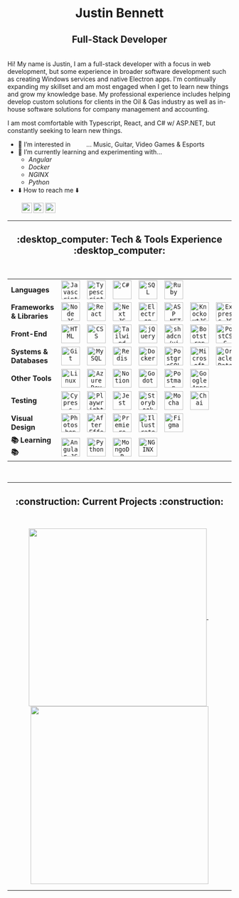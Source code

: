 <h1 align="center">Justin Bennett</h1>
<h2 align="center">Full-Stack Developer</h2>

<br />
Hi! My name is Justin, I am a full-stack developer with a focus in web development, but some experience in broader software development such as creating Windows services and native Electron apps. I'm continually expanding my skillset and am most engaged when I get to learn new things and grow my knowledge base. My professional experience includes helping develop custom solutions for clients in the Oil & Gas industry as well as in-house software solutions for company management and accounting.

I am most comfortable with Typescript, React, and C# w/ ASP.NET, but constantly seeking to learn new things.
<br />

- :eyes: I’m interested in &nbsp; &nbsp; &nbsp; &nbsp; ... Music, Guitar, Video Games & Esports
- :brain: I’m currently learning and experimenting with...
  - <i>Angular</i>
  - <i>Docker</i>
  - <i>NGINX</i>
  - <i>Python</i>
- :arrow_down: How to reach me :arrow_down:
<p align="left">
  &nbsp; &nbsp; &nbsp; &nbsp;
  <a href="https://www.linkedin.com/in/justin-bennett-c/"
    ><img
      src="https://img.shields.io/badge/linkedin-%230077B5.svg?&style=for-the-badge&logo=linkedin&logoColor=white"
      height="23"
  /></a>
  <a href="mailto:justinjdbennett@gmail.com"
    ><img
      src="https://img.shields.io/badge/Gmail-D14836?style=for-the-badge&logo=gmail&logoColor=white"
      height="23"
  /></a>
  <a href="https://github.com/CorgiOnNeptune/"
    ><img
      src="https://img.shields.io/badge/GitHub-100000?style=for-the-badge&logo=github&logoColor=white"
      height="23"
  /></a>
</p>
<!--- - 💞️ I’m looking to collaborate in ...  --->

<hr>

<h2 align="center">:desktop_computer: Tech & Tools Experience :desktop_computer:</h2>
<br />
<table>
  <tr>
    <td><strong>Languages</strong></td>
    <td align="center" height="50" width="50">
      <code
        ><img
          alt="Javascript"
          title="Javascript"
          height="42"
          width="42"
          src="https://cdn.simpleicons.org/javascript"
      /></code>
    </td>
    <td align="center" height="50" width="50">
      <code
        ><img
          alt="Typescript"
          title="Typescript"
          height="42"
          width="42"
          src="https://cdn.simpleicons.org/typescript"
      /></code>
    </td>
    <td align="center" height="50" width="50">
      <code
        ><img
          alt="C#"
          title="C#"
          height="42"
          width="42"
          src="https://cdn.jsdelivr.net/gh/devicons/devicon/icons/csharp/csharp-original.svg"
      /></code>
    </td>
    <td align="center" height="50" width="50">
      <code
        ><img
          alt="SQL"
          title="SQL"
          height="42"
          width="42"
          src="https://cdn-icons-png.flaticon.com/512/2772/2772165.png"
      /></code>
    </td>
    <td align="center" height="50" width="50">
      <code
        ><img
          alt="Ruby"
          title="Ruby"
          height="42"
          width="42"
          src="https://cdn.simpleicons.org/ruby"
      /></code>
    </td>
    <!-- <td align="center" height="50" width="50">
      <code
        ><img
          alt="Python"
          title="Python"
          height="42"
          width="42"
          src="https://cdn.jsdelivr.net/gh/devicons/devicon/icons/python/python-original.svg"
      /></code>
    </td> -->
    <td colspan="10"></td>
  </tr>

  <tr>
    <td><strong>Frameworks & Libraries</strong></td>
    <td align="center" height="50" width="50">
      <code
        ><img
          alt="Node JS"
          title="Node JS"
          height="42"
          width="42"
          src="https://cdn.jsdelivr.net/gh/devicons/devicon/icons/nodejs/nodejs-original.svg"
      /></code>
    </td>
    <td align="center" height="50" width="50">
      <code
        ><img
          alt="React"
          title="React"
          height="42"
          width="42"
          src="https://cdn.simpleicons.org/react"
      /></code>
    </td>
    <td align="center" height="50" width="50">
      <code
        ><img
          alt="Next JS"
          title="Next JS"
          height="42"
          width="42"
          src="https://cdn.jsdelivr.net/gh/devicons/devicon/icons/nextjs/nextjs-original.svg"
      /></code>
    </td>
    <td align="center" height="50" width="50">
      <code
        ><img
          alt="Electron"
          title="Electron"
          height="42"
          width="42"
          src="https://cdn.simpleicons.org/electron"
      /></code>
    </td>
    <td align="center" height="50" width="50">
      <code
        ><img
          alt="ASP .NET (WebForms)"
          title="ASP .NET (WebForms)"
          height="42"
          width="42"
          src="https://cdn.simpleicons.org/dotnet"
      /></code>
    </td>
    <!-- <td align="center" height="50" width="50">
      <code
        ><img
          alt="Angular JS"
          title="Angular JS"
          height="42"
          width="42"
          src="https://cdn.simpleicons.org/angular/c4002b"
      /></code>
    </td> -->
    <td align="center" height="50" width="50">
      <code
        ><img
          alt="KnockoutJS"
          title="KnockoutJS"
          height="42"
          width="42"
          src="https://cdn.jsdelivr.net/gh/devicons/devicon@latest/icons/knockout/knockout-plain-wordmark.svg"
      /></code>
    </td>
    <td align="center" height="50" width="50">
      <code
        ><img
          alt="Express JS"
          title="Express JS"
          height="42"
          width="42"
          src="https://cdn.simpleicons.org/express"
      /></code>
    </td>
    <td align="center" height="50" width="50">
      <code
        ><img
          alt="Ruby on Rails"
          title="Ruby on Rails"
          height="42"
          width="42"
          src="https://cdn.simpleicons.org/rubyonrails"
      /></code>
    </td>
    <td colspan="10"></td>
  </tr>

  <tr>
    <td><strong>Front-End</strong></td>
    <td align="center" height="50" width="50">
      <code
        ><img
          alt="HTML"
          title="HTML"
          height="42"
          width="42"
          src="https://cdn.simpleicons.org/html5"
      /></code>
    </td>
    <td align="center" height="50" width="50">
      <code
        ><img
          alt="CSS"
          title="CSS"
          height="42"
          width="42"
          src="https://cdn.simpleicons.org/css"
      /></code>
    </td>
    <td align="center" height="50" width="50">
      <code
        ><img
          alt="Tailwind"
          title="Tailwind"
          height="42"
          width="42"
          src="https://cdn.simpleicons.org/tailwindcss"
      /></code>
    </td>
    <td align="center" height="50" width="50">
      <code
        ><img
          alt="jQuery"
          title="jQuery"
          height="42"
          width="42"
          src="https://cdn.simpleicons.org/jquery"
      /></code>
    </td>
    <td align="center" height="50" width="50">
      <code
        ><img
          alt="shadcn/ui"
          title="shadcn/ui"
          height="42"
          width="42"
          src="https://cdn.simpleicons.org/shadcnui"
      /></code>
    </td>
    <td align="center" height="50" width="50">
      <code
        ><img
          alt="Bootstrap"
          title="Bootstrap"
          height="42"
          width="42"
          src="https://cdn.simpleicons.org/bootstrap"
      /></code>
    </td>
    <td align="center" height="50" width="50">
      <code
        ><img
          alt="PostCSS"
          title="PostCSS"
          height="42"
          width="42"
          src="https://cdn.simpleicons.org/postcss"
      /></code>
    </td>
    <td align="center" height="50" width="50">
      <code
        ><img
          alt="SCSS Styling"
          title="SCSS Styling"
          height="42"
          width="42"
          src="https://cdn.simpleicons.org/sass"
      /></code>
    </td>
    <td align="center" height="50" width="50">
      <code
        ><img
          alt="Handlebars.js"
          title="Handlebars.js"
          height="42"
          width="42"
          src="https://cdn.simpleicons.org/handlebars.js"
      /></code>
    </td>
    <td align="center" height="50" width="50">
      <code
        ><img
          alt="EJS"
          title="EJS"
          height="42"
          width="42"
          src="https://cdn.simpleicons.org/ejs"
      /></code>
    </td>
    <td colspan="10"></td>
  </tr>

  <tr>
    <td><strong>Systems & Databases</strong></td>
    <td align="center" height="50" width="50">
      <code
        ><img
          alt="Git"
          title="Git"
          height="42"
          width="42"
          src="https://cdn.simpleicons.org/git"
      /></code>
    </td>
    <td align="center" height="50" width="50">
      <code
        ><img
          alt="MySQL"
          title="MySQL"
          height="42"
          width="42"
          src="https://cdn.jsdelivr.net/gh/devicons/devicon@latest/icons/mysql/mysql-original.svg"
      /></code>
    </td>
    <td align="center" height="50" width="50">
      <code
        ><img
          alt="Redis"
          title="Redis"
          height="42"
          width="42"
          src="https://cdn.simpleicons.org/redis"
      /></code>
    </td>
    <td align="center" height="50" width="50">
      <code
        ><img
          alt="Docker"
          title="Docker"
          height="42"
          width="42"
          src="https://cdn.simpleicons.org/docker"
      /></code>
    </td>
    <td align="center" height="50" width="50">
      <code
        ><img
          alt="PostgreSQL"
          title="PostgreSQL"
          height="42"
          width="42"
          src="https://cdn.jsdelivr.net/gh/devicons/devicon@latest/icons/postgresql/postgresql-original.svg"
      /></code>
    </td>
    <td align="center" height="50" width="50">
      <code
        ><img
          alt="Microsoft SQL Server"
          title="Microsoft SQL Server"
          height="42"
          width="42"
          src="https://cdn.jsdelivr.net/gh/devicons/devicon@latest/icons/microsoftsqlserver/microsoftsqlserver-original.svg"
      /></code>
    </td>
    <!-- <td align="center" height="50" width="50">
      <code
        ><img
          alt="MongoDB"
          title="MongoDB"
          height="42"
          width="42"
          src="https://cdn.simpleicons.org/mongodb"
      /></code>
    </td> -->
    <td align="center" height="50" width="50">
      <code
        ><img
          alt="Oracle Database"
          title="Oracle Database"
          height="42"
          width="42"
          src="https://cdn.jsdelivr.net/gh/devicons/devicon@latest/icons/oracle/oracle-original.svg"
      /></code>
    </td>
    <!-- <td align="center" height="50" width="50">
      <code
        ><img
          alt="NGINX"
          title="NGINX"
          height="42"
          width="42"
          src="https://cdn.simpleicons.org/nginx/black/white"
      /></code>
    </td> -->
    <td colspan="10"></td>
  </tr>

  <tr>
    <td><strong>Other Tools</strong></td>
    <td align="center" height="50" width="50">
      <code
        ><img
          alt="Linux"
          title="Linux"
          height="42"
          width="42"
          src="https://cdn.jsdelivr.net/gh/devicons/devicon@latest/icons/linux/linux-original.svg"
      /></code>
    </td>
    <td align="center" height="50" width="50">
      <code
        ><img
          alt="Azure Dev Ops"
          title="Azure Dev Ops"
          height="42"
          width="42"
          src="https://cdn.jsdelivr.net/gh/devicons/devicon@latest/icons/azuredevops/azuredevops-original.svg"
      /></code>
    </td>
    <td align="center" height="50" width="50">
      <code
        ><img
          alt="Notion"
          title="Notion"
          height="42"
          width="42"
          src="https://cdn.simpleicons.org/notion/black/white"
      /></code>
    </td>
    <td align="center" height="50" width="50">
      <code
        ><img
          alt="Godot"
          title="Godot"
          height="42"
          width="42"
          src="https://cdn.simpleicons.org/godotengine"
      /></code>
    </td>
    <td align="center" height="50" width="50">
      <code
        ><img
          alt="Postman"
          title="Postman"
          height="42"
          width="42"
          src="https://cdn.simpleicons.org/postman"
      /></code>
    </td>
    <td align="center" height="50" width="50">
      <code
        ><img
          alt="Google Apps Script"
          title="Google Apps Script"
          height="42"
          width="42"
          src="https://cdn.simpleicons.org/googleappsscript"
      /></code>
    </td>
    <td colspan="10"></td>
  </tr>

  <tr>
    <td><strong>Testing</strong></td>
    <td align="center" height="50" width="50">
      <code
        ><img
          alt="Cypress"
          title="Cypress"
          height="42"
          width="42"
          src="https://cdn.simpleicons.org/cypress"
      /></code>
    </td>
    <td align="center" height="50" width="50">
      <code
        ><img
          alt="Playwright"
          title="Playwright"
          height="42"
          width="42"
          src="https://cdn.jsdelivr.net/gh/devicons/devicon@latest/icons/playwright/playwright-original.svg"
      /></code>
    </td>
    <td align="center" height="50" width="50">
      <code
        ><img
          alt="Jest"
          title="Jest"
          height="42"
          width="42"
          src="https://cdn.simpleicons.org/jest"
      /></code>
    </td>
    <td align="center" height="50" width="50">
      <code
        ><img
          alt="Storybook"
          title="Storybook"
          height="42"
          width="42"
          src="https://cdn.simpleicons.org/storybook"
      /></code>
    </td>
    <td align="center" height="50" width="50">
      <code
        ><img
          alt="Mocha"
          title="Mocha"
          height="42"
          width="42"
          src="https://cdn.simpleicons.org/mocha"
      /></code>
    </td>
    <td align="center" height="50" width="50">
      <code
        ><img
          alt="Chai"
          title="Chai"
          height="42"
          width="42"
          src="https://cdn.simpleicons.org/chai"
      /></code>
    </td>
    <td colspan="10"></td>
  </tr>

  <tr>
    <td><strong>Visual Design</strong></td>
    <td align="center" height="50" width="50">
      <code
        ><img
          alt="Photoshop"
          title="Photoshop"
          height="42"
          width="42"
          src="https://cdn.jsdelivr.net/gh/devicons/devicon/icons/photoshop/photoshop-original.svg"
      /></code>
    </td>
    <td align="center" height="50" width="50">
      <code
        ><img
          alt="After Effects"
          title="After Effects"
          height="42"
          width="42"
          src="https://cdn.jsdelivr.net/gh/devicons/devicon/icons/aftereffects/aftereffects-original.svg"
      /></code>
    </td>
    <td align="center" height="50" width="50">
      <code
        ><img
          alt="Premiere Pro"
          title="Premiere Pro"
          height="42"
          width="42"
          src="https://cdn.jsdelivr.net/gh/devicons/devicon/icons/premierepro/premierepro-original.svg"
      /></code>
    </td>
    <td align="center" height="50" width="50">
      <code
        ><img
          alt="Illustrator"
          title="Illustrator"
          height="42"
          width="42"
          src="https://cdn.jsdelivr.net/gh/devicons/devicon/icons/illustrator/illustrator-plain.svg"
      /></code>
    </td>
    <td align="center" height="50" width="50">
      <code
        ><img
          alt="Figma"
          title="Figma"
          height="42"
          width="42"
          src="https://cdn.jsdelivr.net/gh/devicons/devicon/icons/figma/figma-original.svg"
      /></code>
    </td>
    <td colspan="10"></td>
  </tr>

  <tr>
    <td><strong>📚 Learning 📚</strong></td>
    <td align="center" height="50" width="50">
      <code
        ><img
          alt="Angular JS"
          title="Angular JS"
          height="42"
          width="42"
          src="https://cdn.simpleicons.org/angular/c4002b"
      /></code>
    </td>
    <td align="center" height="50" width="50">
      <code
        ><img
          alt="Python"
          title="Python"
          height="42"
          width="42"
          src="https://cdn.jsdelivr.net/gh/devicons/devicon/icons/python/python-original.svg"
      /></code>
    </td>
    <td align="center" height="50" width="50">
      <code
        ><img
          alt="MongoDB"
          title="MongoDB"
          height="42"
          width="42"
          src="https://cdn.simpleicons.org/mongodb"
      /></code>
    </td>
    <td align="center" height="50" width="50">
      <code
        ><img
          alt="NGINX"
          title="NGINX"
          height="42"
          width="42"
          src="https://cdn.simpleicons.org/nginx/black/white"
      /></code>
    </td>
    <td colspan="10"></td>
  </tr>
</table>

<br />
<hr>

<!-- <h2 align="center">⚡ Stats ⚡</h2>
<br />

<p align="center">
  <a href="#">
    <img
    align="center"
    src="https://github-readme-stats.vercel.app/api/top-langs?username=CorgiOnNeptune&title_color=61dafb&text_color=f5f5f5&bg_color=20232a&icon_color=61dafb&langs_count=14&hide=yacc,cmake&show_icons=true&locale=en&layout=compact&count_private=true"
    width="375"
    alt="CorgiOnNeptune"
    />
  </a>
  &nbsp;
  <a href="#">
    <img
    align="center"
    src="https://github-readme-stats.vercel.app/api?username=CorgiOnNeptune&title_color=61dafb&text_color=f5f5f5&bg_color=20232a&icon_color=61dafb&show_icons=true&locale=en&count_private=true"
    width="420"
    alt="CorgiOnNeptune"
    />
  </a>
</p> -->

<!-- <br />
<hr> -->

<h2 align="center">:construction: Current Projects :construction:</h2>
<br />

<p align="center">
  <a href="https://github.com/CorgiOnNeptune/SpotiFind/">
    <img
      width="400"
      align="center"
      src="https://github-readme-stats.vercel.app/api/pin/?username=CorgiOnNeptune&repo=spotifind&title_color=ffffff&text_color=c9cacc&icon_color=2bbc8a&bg_color=1d1f21"
    />
  </a>
  &nbsp; 
  <a href="https://github.com/CorgiOnNeptune/neptune/">
    <img
      width="400"
      align="center"
      src="https://github-readme-stats.vercel.app/api/pin/?username=CorgiOnNeptune&repo=neptune&title_color=ffffff&text_color=c9cacc&icon_color=2bbc8a&bg_color=1d1f21"
    />
  </a>
</p>

<hr>

<!-- <p align="center">
  <img
    src="https://komarev.com/ghpvc/?username=CorgiOnNeptune&color=blueviolet"
    alt="CorgiOnNeptune"
  />
</p> -->

